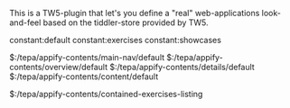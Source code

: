 This is a TW5-plugin that let's you define a "real" web-applications look-and-feel based
on the tiddler-store provided by TW5. 

constant:default
constant:exercises
constant:showcases

$:/tepa/appify-contents/main-nav/default
$:/tepa/appify-contents/overview/default
$:/tepa/appify-contents/details/default
$:/tepa/appify-contents/content/default

$:/tepa/appify-contents/contained-exercises-listing